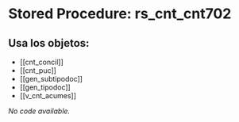 # Stored Procedure: rs_cnt_cnt702

## Usa los objetos:
- [[cnt_concil]]
- [[cnt_puc]]
- [[gen_subtipodoc]]
- [[gen_tipodoc]]
- [[v_cnt_acumes]]

*No code available.*
